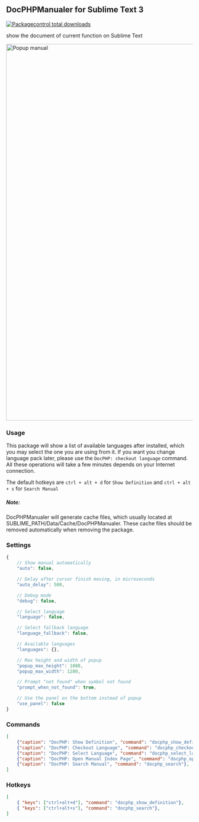 ## DocPHPManualer for Sublime Text 3

[![Packagecontrol total downloads](https://img.shields.io/packagecontrol/dt/DocPHPManualer.svg?style=flat-square)](https://packagecontrol.io/packages/DocPHPManualer/)

show the document of current function on Sublime Text

<img src="https://raw.github.com/acabin/docphp/screenshots/screenshots/popup.png" alt="Popup manual" width="1016">

### Usage

This package will show a list of available languages after installed, which you may select the one you are using from it. If you want you change language pack later, please use the `DocPHP: checkout language` command. All these operations will take a few minutes depends on your Internet connection.

The default hotkeys are `ctrl + alt + d` for `Show Definition` and `ctrl + alt + s` for `Search Manual`

##### Note:

DocPHPManualer will generate cache files, which usually located at SUBLIME_PATH/Data/Cache/DocPHPManualer. These cache files should be removed automatically when removing the package.

### Settings

```javascript
{
	// Show manual automatically
	"auto": false,

	// Delay after cursor finish moving, in microseconds
	"auto_delay": 500,

	// Debug mode
	"debug": false,

	// Select language
	"language": false,

	// Select fallback language
	"language_fallback": false,

	// Available languages
	"languages": {},

	// Max height and width of popup
	"popup_max_height": 1080,
	"popup_max_width": 1280,

	// Prompt "not found" when symbol not found
	"prompt_when_not_found": true,

	// Use the panel on the bottom instead of popup
	"use_panel": false
}
```

### Commands

```json
[
    {"caption": "DocPHP: Show Definition", "command": "docphp_show_definition"},
    {"caption": "DocPHP: Checkout Language", "command": "docphp_checkout_language"},
    {"caption": "DocPHP: Select Language", "command": "docphp_select_language"},
    {"caption": "DocPHP: Open Manual Index Page", "command": "docphp_open_manual_index"},
    {"caption": "DocPHP: Search Manual", "command": "docphp_search"},
]
```

### Hotkeys

```json
[
	{ "keys": ["ctrl+alt+d"], "command": "docphp_show_definition"},
	{ "keys": ["ctrl+alt+s"], "command": "docphp_search"},
]
```
